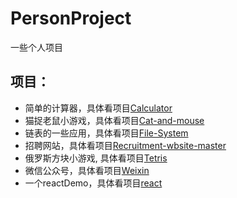 # PersonProject
一些个人项目

## 项目：
* 简单的计算器，具体看项目[Calculator](https://github.com/tobealeader/PersonProject/tree/master/Calculator)
* 猫捉老鼠小游戏，具体看项目[Cat-and-mouse](https://github.com/tobealeader/PersonProject/tree/master/Cat-and-mouse)
* 链表的一些应用，具体看项目[File-System](https://github.com/tobealeader/PersonProject/tree/master/File-System)
* 招聘网站，具体看项目[Recruitment-wbsite-master](https://github.com/tobealeader/PersonProject/tree/master/Recruitment-wbsite-master)
* 俄罗斯方块小游戏, 具体看项目[Tetris](https://github.com/tobealeader/PersonProject/tree/master/Tetris)
* 微信公众号，具体看项目[Weixin](https://github.com/tobealeader/PersonProject/tree/master/Weixin)
* 一个reactDemo，具体看项目[react](https://github.com/tobealeader/PersonProject/tree/master/react)
